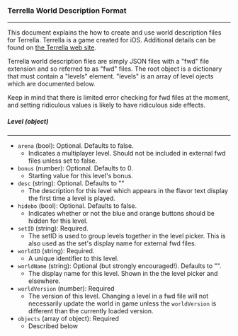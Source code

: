 ### Terrella World Description Format

---

This document explains the how to create and use world description files for Terrella. Terrella is a game created for iOS. Additional details can be found on [the Terrella web site](http://www.quietspark.com/terrella/). 

Terrella world description files are simply JSON files with a "fwd" file extension and so referred to as "fwd" files. The root object is a dictionary that must contain a "levels" element. "levels" is an array of level ojects which are documented below. 

Keep in mind that there is limited error checking for fwd files at the moment, and setting ridiculous values is likely to have ridiculous side effects.

##### Level (object)

---

* `arena` (bool): Optional. Defaults to false.
  * Indicates a multiplayer level. Should not be included in external fwd files unless set to false.
* `bonus` (number): Optional. Defaults to 0.
  * Starting value for this level's bonus.
* `desc` (string): Optional. Defaults to ""
  * The description for this level which appears in the flavor text display the first time a level is played.
* `hidebo` (bool): Optional. Defaults to false.
  * Indicates whether or not the blue and orange buttons should be hidden for this level.
* `setID` (string): Required.
  * The setID is used to group levels together in the level picker. This is also used as the set's display name for external fwd files.
* `worldID` (string): Required.
  * A unique identifier to this level.
* `worldName` (string): Optional (but strongly encouraged!). Defaults to "".
  * The display name for this level. Shown in the the level picker and elsewhere.
* `worldVersion` (number): Required
  * The version of this level. Changing a level in a fwd file will not necessarily update the world in game unless the `worldVersion` is different than the currently loaded version. 
* `objects` (array of object): Required
  * Described below
  